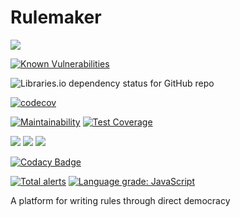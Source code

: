 # Rulemaker

![](https://badgen.net/github/dependabot/mattsears18/rulemaker)

<!-- ![](https://badgen.net/github/license/mattsears18/rulemaker) -->

[![Known Vulnerabilities](https://snyk.io/test/github/mattsears18/rulemaker/badge.svg)](https://app.snyk.io/org/mattsears18/project/23188dce-e5a2-40f5-aa16-7d57cb9c2ad7)

![Libraries.io dependency status for GitHub repo](https://img.shields.io/librariesio/github/mattsears18/rulemaker)

[![codecov](https://codecov.io/gh/mattsears18/rulemaker/branch/main/graph/badge.svg?token=cT3TmNETId)](https://codecov.io/gh/mattsears18/rulemaker)

[![Maintainability](https://api.codeclimate.com/v1/badges/36bd4a90995e4b71be3e/maintainability)](https://codeclimate.com/github/mattsears18/rulemaker/maintainability)
[![Test Coverage](https://api.codeclimate.com/v1/badges/36bd4a90995e4b71be3e/test_coverage)](https://codeclimate.com/github/mattsears18/rulemaker/test_coverage)

![](https://badgen.net/codeclimate/loc/mattsears18/rulemaker)
![](https://badgen.net/codeclimate/tech-debt/mattsears18/rulemaker)
![](https://badgen.net/codeclimate/coverage/mattsears18/rulemaker)

[![Codacy Badge](https://app.codacy.com/project/badge/Grade/88db6d1567814c4796c8ffd054e419aa)](https://www.codacy.com/gh/mattsears18/rulemaker/dashboard?utm_source=github.com&utm_medium=referral&utm_content=mattsears18/rulemaker&utm_campaign=Badge_Grade)

[![Total alerts](https://img.shields.io/lgtm/alerts/g/mattsears18/rulemaker.svg?logo=lgtm&logoWidth=18)](https://lgtm.com/projects/g/mattsears18/rulemaker/alerts/)
[![Language grade: JavaScript](https://img.shields.io/lgtm/grade/javascript/g/mattsears18/rulemaker.svg?logo=lgtm&logoWidth=18)](https://lgtm.com/projects/g/mattsears18/rulemaker/context:javascript)

A platform for writing rules through direct democracy
